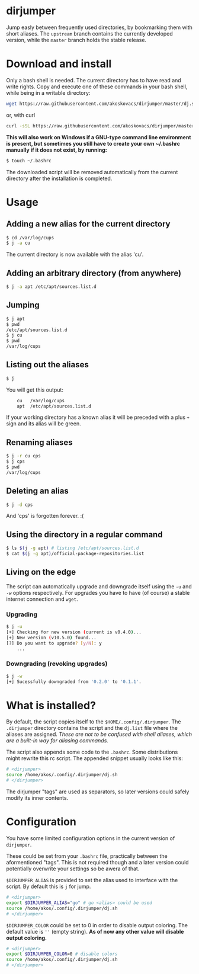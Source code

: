 # dirjumper

Jump easly between frequently used directories, by bookmarking them with short aliases. The `upstream` branch contains
the currently developed version, while the `master` branch holds the stable release.
# Download and install
Only a bash shell is needed. The current directory has to have read and write rights. Copy and execute one of these commands in your bash shell, while being in a writable directory:
``` sh
wget https://raw.githubusercontent.com/akoskovacs/dirjumper/master/dj.sh && bash dj.sh install && rm dj.sh
```
or, with curl
``` sh
curl -sSL https://raw.githubusercontent.com/akoskovacs/dirjumper/master/dj.sh > dj.sh && bash dj.sh install && rm dj.sh
```
__This will also work on Windows if a GNU-type command line environment is present, but sometimes you still have to create your
own ~/.bashrc manually if it does not exist, by running:__
```sh
$ touch ~/.bashrc
```

The downloaded script will be removed automatically from the current directory after the installation is completed.

# Usage
## Adding a new alias for the current directory
``` sh
$ cd /var/log/cups
$ j -a cu
```
The current directory is now available with the alias 'cu'.

## Adding an arbitrary directory (from anywhere)
``` sh
$ j -a apt /etc/apt/sources.list.d
```
## Jumping
``` sh
$ j apt
$ pwd
/etc/apt/sources.list.d
$ j cu
$ pwd     
/var/log/cups
```
## Listing out the aliases
``` sh
$ j 
```
You will get this output:

``` sh
    cu   /var/log/cups
    apt  /etc/apt/sources.list.d
```
If your working directory has a known alias it will be preceded with a plus `+` sign
 and its alias will be green.
## Renaming aliases
``` sh
$ j -r cu cps
$ j cps
$ pwd
/var/log/cups
```
## Deleting an alias
``` sh
$ j -d cps
```
And 'cps' is forgotten forever. :(

## Using the directory in a regular command
``` sh
$ ls $(j -g apt) # listing /etc/apt/sources.list.d
$ cat $(j -g apt)/official-package-repositories.list
```

## Living on the edge
The script can automatically upgrade and downgrade itself using the `-u` and `-w` 
options respectively. For upgrades you have to have (of course) a stable internet 
connection and `wget`.

### Upgrading
``` sh
$ j -u
[+] Checking for new version (current is v0.4.0)...
[+] New version (v10.5.0) found...
[?] Do you want to upgrade? [y/N]: y
    ...
```
### Downgrading (revoking upgrades)
``` sh
$ j -w
[+] Sucessfully downgraded from '0.2.0' to '0.1.1'.
```

# What is installed?
By default, the script copies itself to the `$HOME/.config/.dirjumper`. The `.dirjumper`
directory contains the script and the `dj.list` file 
where the aliases are assigned. *These are not to be confused with shell aliases, which are a built-in way for aliasing commands.*

The script also appends some code to the `.bashrc`. Some distributions might rewrite
this rc script. The appended snippet usually looks like this:
```sh
# <dirjumper>
source /home/akos/.config/.dirjumper/dj.sh
# </dirjumper>
```
The dirjumper "tags" are used as separators, so later versions
could safely modify its inner contents.

# Configuration
You have some limited configuration options in the current version of
`dirjumper`.

These could be set from your `.bashrc` file, practically between
the aformentioned "tags". This is not required though and a later
version could potentially overwrite your settings so be awera of that.

`$DIRJUMPER_ALIAS` is provided to set the alias used to interface
with the script. By default this is `j` for jump.

```sh
# <dirjumper>
export $DIRJUMPER_ALIAS="go" # go <alias> could be used
source /home/akos/.config/.dirjumper/dj.sh
# </dirjumper>
```

`$DIRJUMPER_COLOR` could be set to 0 in order to disable output coloring. The default value is `''` (empty string). **As of now any
other value will disable output coloring.**

```sh
# <dirjumper>
export $DIRJUMPER_COLOR=0 # disable colors
source /home/akos/.config/.dirjumper/dj.sh
# </dirjumper>
```
